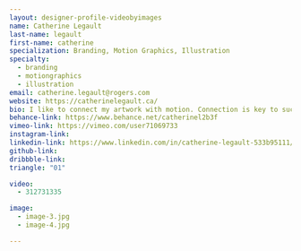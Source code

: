 ```yaml
---
layout: designer-profile-videobyimages
name: Catherine Legault
last-name: legault
first-name: catherine
specialization: Branding, Motion Graphics, Illustration
specialty:
  - branding
  - motiongraphics
  - illustration
email: catherine.legault@rogers.com
website: https://catherinelegault.ca/
bio: I like to connect my artwork with motion. Connection is key to success in the real world and digital world.
behance-link: https://www.behance.net/catherinel2b3f
vimeo-link: https://vimeo.com/user71069733
instagram-link:
linkedin-link: https://www.linkedin.com/in/catherine-legault-533b95111/
github-link:
dribbble-link:
triangle: "01"

video:
  - 312731335

image:
  - image-3.jpg
  - image-4.jpg

---
```

